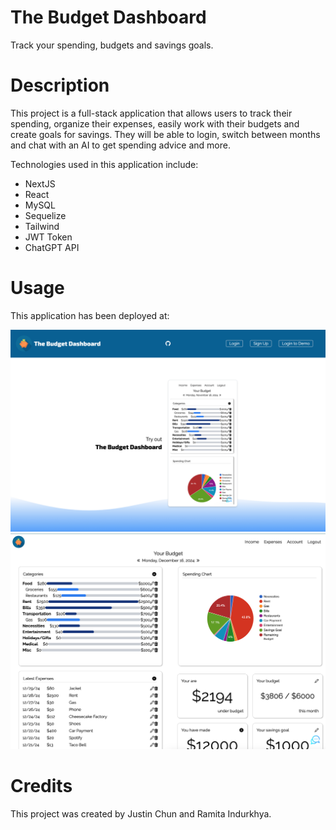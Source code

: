 # The Budget Dashboard

Track your spending, budgets and savings goals.

# Description

This project is a full-stack application that allows users to track their spending, organize their expenses, easily work with their budgets and create goals for savings. They will be able to login, switch between months and chat with an AI to get spending advice and more.

Technologies used in this application include:
- NextJS
- React
- MySQL
- Sequelize
- Tailwind
- JWT Token
- ChatGPT API

# Usage

This application has been deployed at:

<img src="./public/images/budget-dashboard-preview-1.png" alt="preview-dashboard-1" />
<img src="./public/images/budget-dashboard-preview-2.png" alt="preview-dashboard-2" />

# Credits

This project was created by Justin Chun and Ramita Indurkhya.